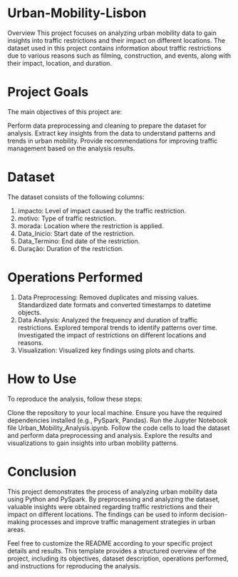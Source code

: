 # Urban-Mobility-Lisbon
Overview
This project focuses on analyzing urban mobility data to gain insights into traffic restrictions and their impact on different locations. The dataset used in this project contains information about traffic restrictions due to various reasons such as filming, construction, and events, along with their impact, location, and duration.

# Project Goals
The main objectives of this project are:

Perform data preprocessing and cleaning to prepare the dataset for analysis.
Extract key insights from the data to understand patterns and trends in urban mobility.
Provide recommendations for improving traffic management based on the analysis results.
# Dataset
The dataset consists of the following columns:

1. impacto: Level of impact caused by the traffic restriction.
2. motivo: Type of traffic restriction.
3. morada: Location where the restriction is applied.
4. Data_Inicio: Start date of the restriction.
5. Data_Termino: End date of the restriction.
6. Duração: Duration of the restriction.
# Operations Performed
  1. Data Preprocessing:
  Removed duplicates and missing values.
  Standardized date formats and converted timestamps to datetime objects.
  2. Data Analysis:
  Analyzed the frequency and duration of traffic restrictions.
  Explored temporal trends to identify patterns over time.
  Investigated the impact of restrictions on different locations and reasons.
  3. Visualization:
  Visualized key findings using plots and charts.


# How to Use
To reproduce the analysis, follow these steps:

Clone the repository to your local machine.
Ensure you have the required dependencies installed (e.g., PySpark, Pandas).
Run the Jupyter Notebook file Urban_Mobility_Analysis.ipynb.
Follow the code cells to load the dataset and perform data preprocessing and analysis.
Explore the results and visualizations to gain insights into urban mobility patterns.
# Conclusion
This project demonstrates the process of analyzing urban mobility data using Python and PySpark. By preprocessing and analyzing the dataset, valuable insights were obtained regarding traffic restrictions and their impact on different locations. The findings can be used to inform decision-making processes and improve traffic management strategies in urban areas.

Feel free to customize the README according to your specific project details and results. This template provides a structured overview of the project, including its objectives, dataset description, operations performed, and instructions for reproducing the analysis.

